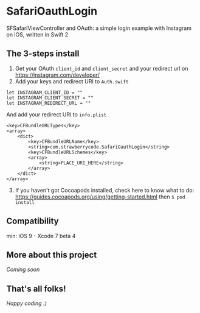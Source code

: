 # SafariOauthLogin
SFSafariViewController and OAuth: a simple login example with Instagram on iOS, written in Swift 2

## The 3-steps install

1. Get your OAuth `client_id` and `client_secret` and your redirect url on https://instagram.com/developer/
2. Add your keys and redirect URI to `Auth.swift`
```
let INSTAGRAM_CLIENT_ID = ""
let INSTAGRAM_CLIENT_SECRET = ""
let INSTAGRAM_REDIRECT_URL = ""
```
And add your redirect URI to `info.plist`
```
<key>CFBundleURLTypes</key>
<array>
    <dict>
        <key>CFBundleURLName</key>
        <string>com.strawberrycode.SafariOauthLogin</string>
        <key>CFBundleURLSchemes</key>
        <array>
            <string>PLACE_URI_HERE</string>
        </array>
    </dict>
</array>
```
3. If you haven't got Cocoapods installed, check here to know what to do: https://guides.cocoapods.org/using/getting-started.html
  then ```$ pod install```

## Compatibility
min: iOS 9 - Xcode 7 beta 4

## More about this project

_Coming soon_

## That's all folks!

_Happy coding :)_
